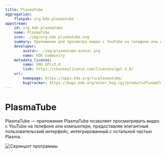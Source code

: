 ```yaml
---
title: PlasmaTube
aggregation:
    flatpak: org.kde.plasmatube
appstream:
    id: org.kde.plasmatube
    name: PlasmaTube
    icon: ./img/org.kde.plasmatube.svg
    summary: Приложение для просмотра видео с YouTube на телефоне или компьютере.
    developer:
        avatar: ./img/plasmatube-avatar.png
        name: KDE Community
    metadata_license: 
        name: GNU GPLv3.0
        link: https://choosealicense.com/licenses/gpl-3.0/
    url: 
        homepage: https://apps.kde.org/ru/plasmatube/
        bugtracker: https://bugs.kde.org/enter_bug.cgi?product=PlasmaTube
---
```


# PlasmaTube

PlasmaTube — приложение PlasmaTube позволяет просматривать видео с YouTube на телефоне или компьютере, предоставляя элегантный пользовательский интерфейс, интегрированный с остальной частью Plasma.

![Скриншот программы](https://cdn.kde.org/screenshots/plasmatube/plasmatube.png)

<!--@include: @apps/_parts/install/content-flatpak.md-->
